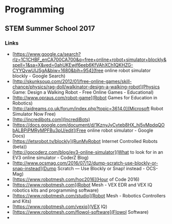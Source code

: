 # Programming
## STEM Summer School 2017


### Links
- [https://www.google.ca/search?rlz=1C1CHBF_enCA700CA700&q=free+online+robot+simulator+blockly&spell=1&sa=X&ved=0ahUKEwjf6eeb6KfVAhXCh1QKHZG-CYYQvwUIJSgA&biw=1680&bih=954](free online robot simulator blockly - Google Search)
- [http://skunksoup.com/2012/01/free-online-games/skill-chance/physics/rag-doll/walkinator-design-a-walking-robot](Physics Game\: Design a Walking Robot - Free Online Games - Educational)
- [http://www.opraus.com/robot-game](Robot Games for Education in Robotics)
- [http://aidreams.co.uk/forum/index.php?topic=3614.0](Microsoft Robot Simulator Now Free)
- [http://incredibots.com](IncrediBots)
- [https://docs.google.com/document/d/1KznyJyCvteb8HX_hj5vMpdqQObALBPiPMRyMPFBu3pU/edit](Free online robot simulator - Google Docs)
- [https://letsrobot.tv/blockly](RunMyRobot Internet Controlled Robots \(beta\))
- [http://gocoderz.com/blog/ev3-online-simulator](What to look for in an EV3 online simulator - CoderZ Blog)
- [http://www.ocsmag.com/2016/07/12/dump-scratch-use-blockly-or-snap-instead](Dump Scratch — Use Blockly or Snap! instead - OCS-Mag)
- [https://www.robotmesh.com/hoc2016](Hour of Code 2016)
- [https://www.robotmesh.com](Robot Mesh - VEX EDR and VEX IQ robotics kits and programming software)
- [https://www.robotmesh.com/studio](Robot Mesh - Robotics Controllers and Kits)
- [https://www.robotmesh.com/vexiq](VEX IQ)
- [https://www.robotmesh.com/flowol-software](Flowol Software)
- []()
